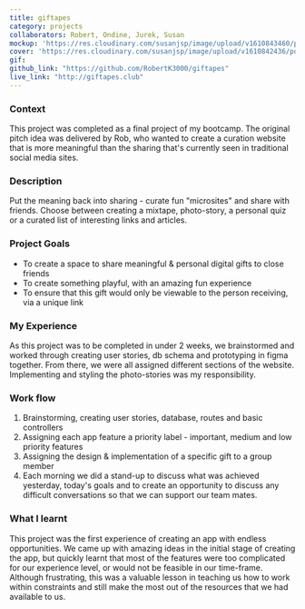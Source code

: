 ```yaml
---
title: giftapes
category: projects
collaborators: Robert, Ondine, Jurek, Susan
mockup: 'https://res.cloudinary.com/susanjsp/image/upload/v1610843460/portfolio/giftapes-mockup_e6nvqa.png'
cover: 'https://res.cloudinary.com/susanjsp/image/upload/v1610842436/portfolio/giftapes-cover_lygfso.png'
gif:
github_link: "https://github.com/RobertK3000/giftapes"
live_link: "http://giftapes.club"
---
```

### Context
This project was completed as a final project of my bootcamp. The original pitch idea was delivered by Rob, who wanted to create a curation website that is more meaningful than the sharing that's currently seen in traditional social media sites.

### Description
Put the meaning back into sharing - curate fun "microsites" and share with friends. Choose between creating a mixtape, photo-story, a personal quiz or a curated list of interesting links and articles.

### Project Goals
- To create a space to share meaningful & personal digital gifts to close friends
- To create something playful, with an amazing fun experience
- To ensure that this gift would only be viewable to the person receiving, via a unique link

### My Experience
As this project was to be completed in under 2 weeks, we brainstormed and worked through creating user stories, db schema and prototyping in figma together. From there, we were all assigned different sections of the website. Implementing and styling the photo-stories was my responsibility.

### Work flow
1. Brainstorming, creating user stories, database, routes and basic controllers
2. Assigning each app feature a priority label - important, medium and low priority features
3. Assigning the design & implementation of a specific gift to a group member
4. Each morning we did a stand-up to discuss what was achieved yesterday, today's goals and to create an opportunity to discuss any difficult conversations so that we can support our team mates.

### What I learnt
This project was the first experience of creating an app with endless opportunities. We came up with amazing ideas in the initial stage of creating the app, but quickly learnt that most of the features were too complicated for our experience level, or would not be feasible in our time-frame. Although frustrating, this was a valuable lesson in teaching us how to work within constraints and still make the most out of the resources that we had available to us.

